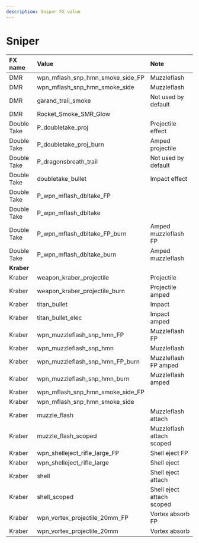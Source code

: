```yaml
---
description: Sniper FX value
---
```


# Sniper

| FX name | Value | Note |
| :--- | :--- | :--- |
| DMR | wpn\_mflash\_snp\_hmn\_smoke\_side\_FP | Muzzleflash |
| DMR | wpn\_mflash\_snp\_hmn\_smoke\_side | Muzzleflash |
| DMR | garand\_trail\_smoke | Not used by default |
| DMR | Rocket\_Smoke\_SMR\_Glow |  |
| Double Take | P\_doubletake\_proj | Projectile effect |
| Double Take | P\_doubletake\_proj\_burn | Amped projectile |
| Double Take | P\_dragonsbreath\_trail | Not used by default |
| Double Take | doubletake\_bullet | Impact effect |
| Double Take | P\_wpn\_mflash\_dbltake\_FP |  |
| Double Take | P\_wpn\_mflash\_dbltake |  |
| Double Take | P\_wpn\_mflash\_dbltake\_FP\_burn | Amped muzzleflash FP |
| Double Take | P\_wpn\_mflash\_dbltake\_burn | Amped muzzleflash |
| **Kraber** |  |  |
| Kraber | weapon\_kraber\_projectile | Projectile |
| Kraber | weapon\_kraber\_projectile\_burn | Projectile amped |
| Kraber | titan\_bullet | Impact |
| Kraber | titan\_bullet\_elec | Impact amped |
| Kraber | wpn\_muzzleflash\_snp\_hmn\_FP | Muzzleflash FP |
| Kraber | wpn\_muzzleflash\_snp\_hmn | Muzzleflash |
| Kraber | wpn\_muzzleflash\_snp\_hmn\_FP\_burn | Muzzleflash FP amped |
| Kraber | wpn\_muzzleflash\_snp\_hmn\_burn | Muzzleflash amped |
| Kraber | wpn\_mflash\_snp\_hmn\_smoke\_side\_FP |  |
| Kraber | wpn\_mflash\_snp\_hmn\_smoke\_side |  |
| Kraber | muzzle\_flash | Muzzleflash attach |
| Kraber | muzzle\_flash\_scoped | Muzzleflash attach scoped |
| Kraber | wpn\_shelleject\_rifle\_large\_FP | Shell eject FP |
| Kraber | wpn\_shelleject\_rifle\_large | Shell eject |
| Kraber | shell | Shell eject attach |
| Kraber | shell\_scoped | Shell eject attach scoped |
| Kraber | wpn\_vortex\_projectile\_20mm\_FP | Vortex absorb FP |
| Kraber | wpn\_vortex\_projectile\_20mm | Vortex absorb |

